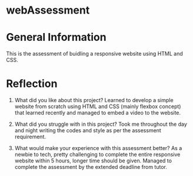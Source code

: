 # webAssessment

# General Information
This is the assessment of buidling a responsive website using HTML and CSS.

# Reflection
1. What did you like about this project?
Learned to develop a simple website from scratch using HTML and CSS (mainly flexbox concept) that learned recently and managed to embed a video to the website.

2. What did you struggle with in this project?
Took me throughout the day and night writing the codes and style as per the assessment requirement. 

3. What would make your experience with this assessment better?
As a newbie to tech, pretty challenging to complete the entire responsive website within 5 hours, longer time should be given. Managed to complete the assessment by the extended deadline from tutor.
